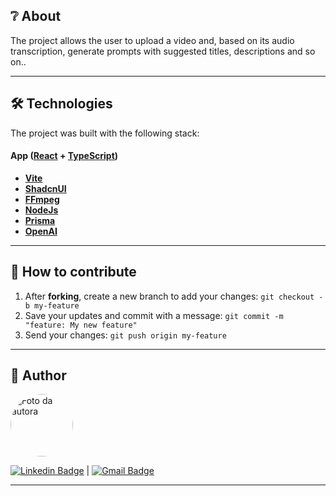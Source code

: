 ## ❔ About
The project allows the user to upload a video and, based on its audio transcription, generate prompts with suggested titles, descriptions and so on..

---

## 🛠 Technologies
The project was built with the following stack:

#### **App**  ([React](https://react.dev/)  +  [TypeScript](https://www.typescriptlang.org/))

-   **[Vite](https://vitejs.dev/)**
-   **[ShadcnUI](https://ui.shadcn.com/)**
-   **[FFmpeg](https://ffmpeg.org/)**
-   **[NodeJs](https://nodejs.org/en)**
-   **[Prisma](https://www.prisma.io/)**
-   **[OpenAI](https://openai.com/)**

---

## 🤝 How to contribute

1. After **forking**, create a new branch to add your changes: `git checkout -b my-feature`
2. Save your updates and commit with a message: `git commit -m "feature: My new feature"`
3. Send your changes: `git push origin my-feature`

---

## 🦸 Author

 <img style="border-radius: 50%;" src="https://avatars.githubusercontent.com/u/69061235?s=400&u=c75eb991ce477f4499a18288557a94ad079cb46b&v=4" width="100px;" alt="Foto da autora"/>


 [![Linkedin Badge](https://img.shields.io/badge/-PaulaBonini-blue?style=flat-square&logo=Linkedin&logoColor=white&link=https://www.linkedin.com/in/paulabonini/)](https://www.linkedin.com/in/paulabonini/) | 
[![Gmail Badge](https://img.shields.io/badge/-paula_almeidabonini@hotmail.com-c14438?style=flat-square&logo=Gmail&logoColor=white&link=mailto:paula_almeidabonini@hotmail.com)](mailto:paula_almeidabonini@hotmail.com)

---

